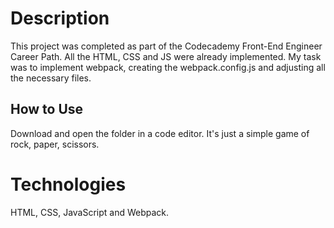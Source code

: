 # Description

This project was completed as part of the Codecademy Front-End Engineer Career Path. All the HTML, CSS and JS were already implemented.
My task was to implement webpack, creating the webpack.config.js and adjusting all the necessary files.

## How to Use

Download and open the folder in a code editor. It's just a simple game of rock, paper, scissors.

# Technologies
HTML, CSS, JavaScript and Webpack.


